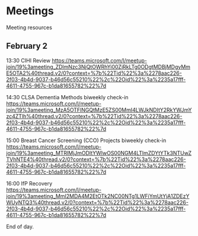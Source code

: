 # Meetings
Meeting resources

## February 2

13:30 CIHI Review
https://teams.microsoft.com/l/meetup-join/19%3ameeting_ZDlmNzc3NjQtOWRhYi00ZjRkLTg0ODgtMDBjMDgyMmE5OTA2%40thread.v2/0?context=%7b%22Tid%22%3a%2278aac226-2f03-4b4d-9037-b46d56c55210%22%2c%22Oid%22%3a%2235a17fff-4611-4755-967c-b1da81655782%22%7d

14:30 CLSA Dementia Methods biweekly check-in 
https://teams.microsoft.com/l/meetup-join/19%3ameeting_MzA5OTFlNGQtMzE5ZS00MmI4LWJkNDItY2RkYWJmYzc4ZTlh%40thread.v2/0?context=%7b%22Tid%22%3a%2278aac226-2f03-4b4d-9037-b46d56c55210%22%2c%22Oid%22%3a%2235a17fff-4611-4755-967c-b1da81655782%22%7d

15:00 Breast Cancer Screening (CCO) Projects biweekly check-in
https://teams.microsoft.com/l/meetup-join/19%3ameeting_MTRlMjJmODItYWIwOS00NGM4LTlmZDYtYTk3NTUwZTVhNTE4%40thread.v2/0?context=%7b%22Tid%22%3a%2278aac226-2f03-4b4d-9037-b46d56c55210%22%2c%22Oid%22%3a%2235a17fff-4611-4755-967c-b1da81655782%22%7d

16:00 IfP Recovery  
https://teams.microsoft.com/l/meetup-join/19%3ameeting_MmI2MDA4M2EtOTk2NC00NTg1LWFiYmUtYjA1ZDEzYWUyNTQ3%40thread.v2/0?context=%7b%22Tid%22%3a%2278aac226-2f03-4b4d-9037-b46d56c55210%22%2c%22Oid%22%3a%2235a17fff-4611-4755-967c-b1da81655782%22%7d

End of day.
